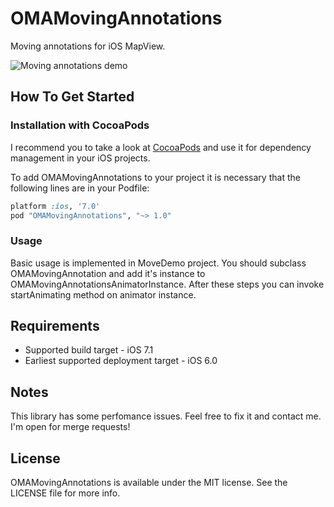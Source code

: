 OMAMovingAnnotations
====================

Moving annotations for iOS MapView.

![Moving annotations demo](https://raw.githubusercontent.com/opedge/OMAMovingAnnotations/assets/moving_annotations_demo.gif)

## How To Get Started

### Installation with CocoaPods

I recommend you to take a look at [CocoaPods](http://cocoapods.org) and use it for dependency management in your iOS projects.

To add OMAMovingAnnotations to your project it is necessary that the following lines are in your Podfile:

```ruby
platform :ios, '7.0'
pod "OMAMovingAnnotations", "~> 1.0"
```

### Usage

Basic usage is implemented in MoveDemo project. You should subclass OMAMovingAnnotation and add it's instance to OMAMovingAnnotationsAnimatorInstance. After these steps you can invoke startAnimating method on animator instance.

## Requirements

  - Supported build target - iOS 7.1
  - Earliest supported deployment target - iOS 6.0

## Notes

This library has some perfomance issues. Feel free to fix it and contact me. I'm open for merge requests!

## License

OMAMovingAnnotations is available under the MIT license. See the LICENSE file for more info.
